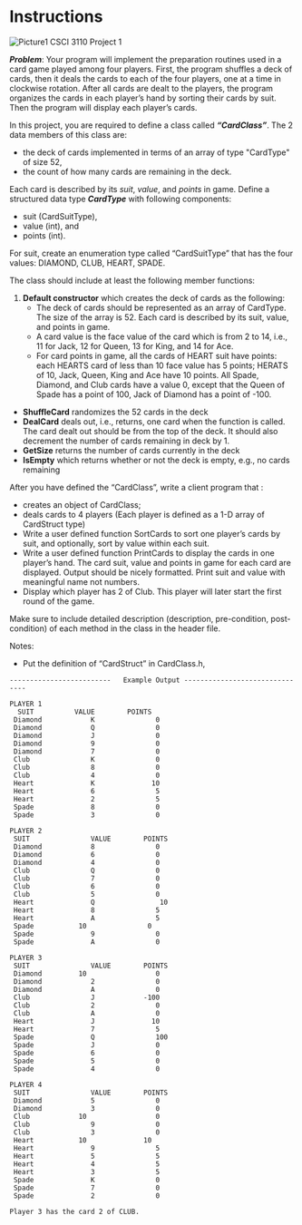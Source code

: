 # Instructions  
![Picture1](Picture1.png)
CSCI 3110  Project 1

___Problem___: Your program will implement the preparation routines used in a card game played among four players.  First, the program shuffles a deck of cards, then it deals the cards to each of the four players, one at a time in clockwise rotation. After all cards are dealt to the players, the program organizes the cards in each player’s hand by sorting their cards by suit. Then the program will display each player’s cards.

In this project, you are required to define a class called ___“CardClass”___. The 2 data members of this class are:
* the deck of cards implemented in terms of an array of type "CardType" of size 52,
* the count of how many cards are remaining in the deck.

Each card is described by its _suit_, _value_, and _points_ in game.  Define a structured data type ___CardType___ with following components: 
* suit (CardSuitType),
* value (int), and
* points (int).

For suit, create an enumeration type called “CardSuitType” that has the four values: DIAMOND, CLUB, HEART, SPADE.

The class should include at least the following member functions:
1. __Default constructor__ which creates the deck of cards as the following:
    *  The deck of cards should be represented as an array of CardType. The size of the array is 52. Each card is described by its suit, value, and points in game. 
    * A card value is the face value of the card which is from 2 to 14, i.e., 11 for Jack, 12 for Queen, 13 for King, and 14 for Ace.
    * For card points in game, all the cards of HEART suit have points: each HEARTS card of less than 10 face value has 5 points; HERATS of 10, Jack, Queen, King and Ace have 10 points. All Spade, Diamond, and Club cards have a value 0, except that the Queen of Spade has a point of 100, Jack of Diamond has a point of -100. 
* __ShuffleCard__ randomizes the 52 cards in the deck
* __DealCard__ deals out, i.e., returns, one card when the function is called. The card dealt out should be from the top of the deck. It should also decrement the number of cards remaining in deck by 1.
* __GetSize__ returns the number of cards currently in the deck
* __IsEmpty__ which returns whether or not the deck is empty, e.g., no cards remaining

After you have defined the “CardClass”, write a client program that : 
* creates an object of CardClass;
* deals cards to 4 players (Each player is defined as a 1-D array of CardStruct type)
* Write a user defined function SortCards to sort one player’s cards by suit, and optionally, sort by value within each suit.
* Write a user defined function PrintCards to display the cards in one player’s hand. The card suit, value and points in game for each card are displayed. Output should be nicely formatted.  Print suit and value with meaningful name not numbers.
* Display which player has 2 of Club. This player will later start the first round of the game.

Make sure to include detailed description (description, pre-condition, post-condition) of each method in the class in the header file. 

Notes:
* Put the definition of “CardStruct” in CardClass.h,
  
```
-------------------------   Example Output -------------------------------

PLAYER 1
  SUIT         	VALUE        POINTS
 Diamond        	K             	0
 Diamond         	Q             	0
 Diamond         	J             	0
 Diamond         	9             	0
 Diamond         	7             	0
 Club          		K             	0
 Club           	8             	0
 Club           	4             	0
 Heart          	K              10
 Heart          	6             	5
 Heart          	2             	5
 Spade          	8             	0
 Spade          	3             	0

PLAYER 2
 SUIT         		VALUE        POINTS
 Diamond         	8             	0
 Diamond         	6             	0
 Diamond         	4             	0
 Club           	Q             	0
 Club           	7             	0
 Club           	6             	0
 Club           	5             	0
 Heart          	Q            	 10
 Heart          	8             	5
 Heart          	A             	5
 Spade         	 10               0
 Spade          	9             	0
 Spade          	A             	0

PLAYER 3
 SUIT         		VALUE        POINTS
 Diamond         10             	0
 Diamond         	2             	0
 Diamond         	A             	0
 Club           	J          	 -100
 Club           	2             	0
 Club           	A             	0
 Heart          	J              10
 Heart          	7             	5
 Spade          	Q           	100
 Spade          	J             	0
 Spade          	6             	0
 Spade          	5             	0
 Spade          	4             	0

PLAYER 4
 SUIT         		VALUE        POINTS
 Diamond         	5             	0
 Diamond         	3             	0
 Club          	 10             	0
 Club           	9             	0
 Club           	3             	0
 Heart         	 10            	 10
 Heart          	9             	5
 Heart          	5             	5
 Heart          	4             	5
 Heart          	3             	5
 Spade          	K             	0
 Spade          	7             	0
 Spade          	2             	0

Player 3 has the card 2 of CLUB.
```
